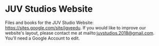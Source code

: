 # JUV Studios Website
Files and books for the JUV Studio Website: https://sites.google.com/site/jgveedu.
If you would like to improve our website's layout, please contact me at mailto:juvstudios.2018@gmail.com. You'll need a Google Account to edit.

